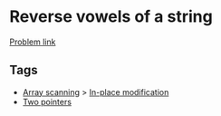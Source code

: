 # Reverse vowels of a string

[Problem link](https://leetcode.com/problems/reverse-vowels-of-a-string/)

## Tags

* [Array scanning](/README.md#Array_scanning) > [In-place modification](/README.md#Array_scanning-In_place_modification)
* [Two pointers](/README.md#Two_pointers)
